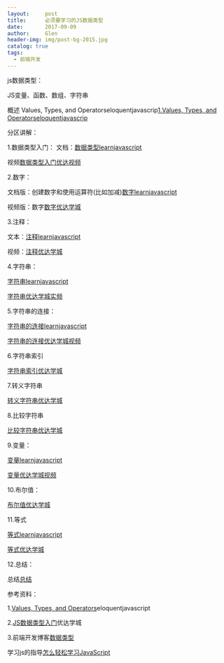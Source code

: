 ```yaml
---
layout:     post 
title:      必须要学习的JS数据类型
date:       2017-09-09 
author:     Glen                      
header-img: img/post-bg-2015.jpg
catalog: true 
tags: 
  - 前端开发
---  
```

js数据类型：

JS变量、函数、数组、字符串


概述
Values, Types, and Operatorseloquentjavascrip[1.Values, Types, and Operatorseloquentjavascrip](http://eloquentjavascript.net/01_values.html)


分区讲解：

1.数据类型入门：
文档：[数据类型learnjavascript](http://caibaojian.com/learn-javascript/basics/types.html)

视频[数据类型入门优达视频](https://classroom.udacity.com/courses/ud803/lessons/74007e2e-2a0a-4de3-a8a6-5c2ec4275773/concepts/673e1be5-6c85-4397-8318-192d95d48761)

2.数字：

文档版：创建数字和使用运算符(比如加减)[数字learnjavascript](http://caibaojian.com/learn-javascript/numbers/)

视频版：数字[数字优达学城](https://classroom.udacity.com/courses/ud803/lessons/74007e2e-2a0a-4de3-a8a6-5c2ec4275773/concepts/204ca302-0e26-4c18-8d55-553779f13db3)

3.注释：

文本：[注释learnjavascript](http://caibaojian.com/learn-javascript/basics/comments.html)

视频：[注释优达学城](https://classroom.udacity.com/courses/ud803/lessons/74007e2e-2a0a-4de3-a8a6-5c2ec4275773/concepts/6a4bec50-7caf-4b8b-9685-a4e24346cda0)

4.字符串：

[字符串learnjavascript](http://caibaojian.com/learn-javascript/strings/)

[字符串优达学城实频](https://classroom.udacity.com/courses/ud803/lessons/74007e2e-2a0a-4de3-a8a6-5c2ec4275773/concepts/a7e05a9a-b9af-40c9-b917-541c93ebf414)

5.字符串的连接：

[字符串的连接learnjavascript](http://caibaojian.com/learn-javascript/strings/concat.html)

[字符串的连接优达学城视频](https://classroom.udacity.com/courses/ud803/lessons/74007e2e-2a0a-4de3-a8a6-5c2ec4275773/concepts/d9bc6507-bacd-42ba-b289-bfd2146eff1c)

6.字符串索引

[字符串索引优达学城](https://classroom.udacity.com/courses/ud803/lessons/74007e2e-2a0a-4de3-a8a6-5c2ec4275773/concepts/397a5635-43bd-42d1-b181-179b2c902f67)

7.转义字符串

[转义字符串优达学城](https://classroom.udacity.com/courses/ud803/lessons/74007e2e-2a0a-4de3-a8a6-5c2ec4275773/concepts/d8adc140-b9ae-4f24-9aa3-63abe7bdb586)

8.比较字符串

[比较字符串优达学城](https://classroom.udacity.com/courses/ud803/lessons/74007e2e-2a0a-4de3-a8a6-5c2ec4275773/concepts/3c9feefc-71f8-4d03-97a2-97f9386a53fb)


9.变量：

[变量learnjavascript](http://caibaojian.com/learn-javascript/basics/variables.html)

[变量优达学城视频](https://classroom.udacity.com/courses/ud803/lessons/74007e2e-2a0a-4de3-a8a6-5c2ec4275773/concepts/d38fbf76-c43a-47dd-b031-b20397d6c283)

10.布尔值：

[布尔值优达学城](https://classroom.udacity.com/courses/ud803/lessons/74007e2e-2a0a-4de3-a8a6-5c2ec4275773/concepts/de395b73-8bbc-4d13-85bb-9d3f75141ecd)

11.等式

[等式learnjavascript](http://caibaojian.com/learn-javascript/basics/equality.html)

[等式优达学城](https://classroom.udacity.com/courses/ud803/lessons/74007e2e-2a0a-4de3-a8a6-5c2ec4275773/concepts/94506cb0-bfd1-433e-9f33-7455bea885ed)

12.总结：

总结[总结](https://classroom.udacity.com/courses/ud803/lessons/74007e2e-2a0a-4de3-a8a6-5c2ec4275773/concepts/cf3fff7a-8989-4d81-9801-c7b478ac1e2a)

参考资料：

1.[Values, Types, and Operators](http://eloquentjavascript.net/01_values.html)eloquentjavascript

2.[JS数据类型入门](https://classroom.udacity.com/courses/ud803/lessons/74007e2e-2a0a-4de3-a8a6-5c2ec4275773/concepts/d38fbf76-c43a-47dd-b031-b20397d6c283)优达学城

3.前端开发博客[数据类型](http://caibaojian.com/book/)

学习js的指导[怎么轻松学习JavaScript](https://mp.weixin.qq.com/s/s_gUvEGrgYz4OjmNXLfGJQ)
